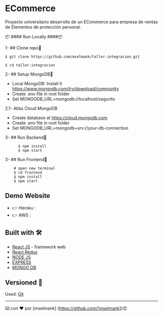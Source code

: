 # ECommerce 

Proyecto universitario desarrollo de un ECommerce para empresa de ventas de Elementos de protección personal.

📦  #### Run Locally ####📦
                                                              
1- ## Clone repo🚀

    $ git clone https://github.com/mselmank/taller-integracion.git

    $ cd taller-integracion

2- ## Setup MongoDB🚀
 
  * Local MongoDB: Install it https://www.mongodb.com/try/download/community
  * Create .env file in root folder
  * Set MONGODB_URL=mongodb://localhost/segurito

2.1- Atlas Cloud MongoDB

  * Create database at https://cloud.mongodb.com
  * Create .env file in root folder
  * Set MONGODB_URL=mongodb+srv://your-db-connection

3- ## Run Backend🚀

          $ npm install
          $ npm start
          
          
3- ## Run Frontend🚀          
          
        # open new terminal
        $ cd frontend
        $ npm install
        $ npm start  
          
          
          
## Demo Website
 
  *  👉 Heroku : 
  * 👉 AWS :                  

## Built with 🛠️

* [React JS](https://reactjs.org/docs/getting-started.html) - framework web 
* [React Redux](https://react-redux.js.org/introduction/getting-started) 
* [NODE JS](https://nodejs.org/en/docs/) 
* [EXPRESS](https://expressjs.com/en/starter/installing.html)
* [MONGO DB](https://docs.mongodb.com/manual/) 

## Versioned 📌

Used: [Git](https://git-scm.com/docs)

---
⌨️ con ❤️ por [mselmank] (https://github.com/[mselmank])😊


